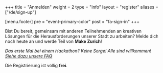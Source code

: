 +++
title = "Anmelden"
weight = 2
type = "info"
layout = "register"
aliases = ["/de/sign-up"]

[menu.footer]
  pre = "event-primary-color"
  post = "fa-sign-in"
+++

Bist Du bereit, gemeinsam mit anderen Teilnehmenden an kreativen Lösungen für die Herausforderungen unserer Stadt zu arbeiten? Melde dich noch heute an und werde Teil von **Make Zurich**!

*Das erste Mal bei einem Hackathon? Keine Sorge! Alle sind willkommen! [Siehe dazu  unsere FAQ](/de/about)*

Die Registrierung ist völlig **frei**.
